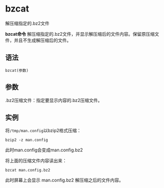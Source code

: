 # bzcat

解压缩指定的.bz2文件


**bzcat命令** 解压缩指定的.bz2文件，并显示解压缩后的文件内容。保留原压缩文件，并且不生成解压缩后的文件。

##  语法

```
bzcat(参数)
```

##  参数

.bz2压缩文件：指定要显示内容的.bz2压缩文件。

##  实例

将`/tmp/man.config`以bzip2格式压缩：

```
bzip2 -z man.config
```

此时man.config会变成man.config.bz2

将上面的压缩文件内容读出来：

```
bzcat man.config.bz2
```

此时屏幕上会显示 man.config.bz2 解压缩之后的文件内容。


